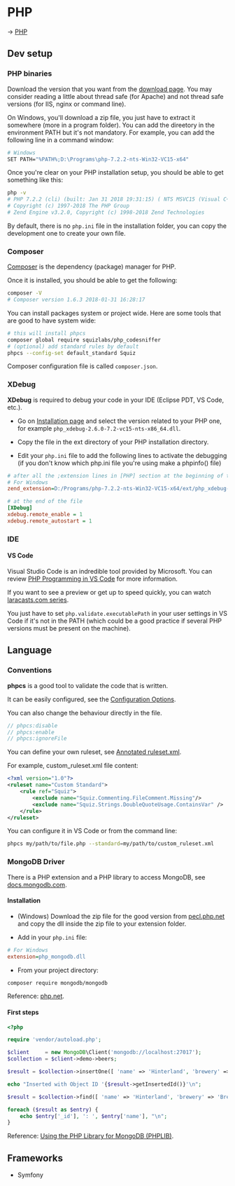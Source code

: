 # PHP

→ [PHP](https://php.net)

## Dev setup

### PHP binaries

Download the version that you want from the [download page](https://php.net/downloads.php). You may consider reading a little about thread safe (for Apache) and not thread safe versions (for IIS, nginx or command line).

On Windows, you'll download a zip file, you just have to extract it somewhere (more in a program folder). You can add the direetory in the environment PATH but it's not mandatory. For example, you can add the following line in a command window:

```bash
# Windows
SET PATH="%PATH%;D:\Programs\php-7.2.2-nts-Win32-VC15-x64"
```

Once you're clear on your PHP installation setup, you should be able to get something like this:

```bash
php -v
# PHP 7.2.2 (cli) (built: Jan 31 2018 19:31:15) ( NTS MSVC15 (Visual C++ 2017) x64 )
# Copyright (c) 1997-2018 The PHP Group
# Zend Engine v3.2.0, Copyright (c) 1998-2018 Zend Technologies
```

By default, there is no `php.ini` file in the installation folder, you can copy the development one to create your own file.

### Composer

[Composer](https://getcomposer.org/) is the dependency (package) manager for PHP.

Once it is installed, you should be able to get the following:

```bash
composer -V
# Composer version 1.6.3 2018-01-31 16:28:17
```

You can install packages system or project wide. Here are some tools that are good to have system wide:

```bash
# this will install phpcs
composer global require squizlabs/php_codesniffer
# (optional) add standard rules by default
phpcs --config-set default_standard Squiz
```

Composer configuration file is called `composer.json`.

### XDebug

**XDebug** is required to debug your code in your IDE (Eclipse PDT, VS Code, etc.).

* Go on [Installation page](https://xdebug.org/docs/install) and select the version related to your PHP one, for example `php_xdebug-2.6.0-7.2-vc15-nts-x86_64.dll`.

* Copy the file in the ext directory of your PHP installation directory.

* Edit your `php.ini` file to add the following lines to activate the debugging (if you don't know which php.ini file you're using make a phpinfo() file)

```ini
# after all the ;extension lines in [PHP] section at the beginning of the file
# For Windows
zend_extension=D:/Programs/php-7.2.2-nts-Win32-VC15-x64/ext/php_xdebug-2.6.0-7.2-vc15-nts-x86_64.dll

# at the end of the file
[XDebug]
xdebug.remote_enable = 1
xdebug.remote_autostart = 1
```

### IDE

#### VS Code

Visual Studio Code is an indredible tool provided by Microsoft. You can review [PHP Programming in VS Code](https://code.visualstudio.com/docs/languages/php) for more information.

If you want to see a preview or get up to speed quickly, you can watch [laracasts.com series](https://laracasts.com/series/visual-studio-code-for-php-developers).

You just have to set `php.validate.executablePath` in your user settings in VS Code if it's not in the PATH (which could be a good practice if several PHP versions must be present on the machine).

## Language

### Conventions

**phpcs** is a good tool to validate the code that is written.

It can be easily configured, see the [Configuration Options](https://github.com/squizlabs/PHP_CodeSniffer/wiki/Configuration-Options).

You can also change the behaviour directly in the file.

```php
// phpcs:disable
// phpcs:enable
// phpcs:ignoreFile
```

You can define your own ruleset, see [Annotated ruleset.xml](https://github.com/squizlabs/PHP_CodeSniffer/wiki/Annotated-ruleset.xml).

For example, custom_ruleset.xml file content:

```xml
<?xml version="1.0"?>
<ruleset name="Custom Standard">
    <rule ref="Squiz">
        <exclude name="Squiz.Commenting.FileComment.Missing"/>
        <exclude name="Squiz.Strings.DoubleQuoteUsage.ContainsVar" />
    </rule>
</ruleset>
```

You can configure it in VS Code or from the command line:

```bash
phpcs my/path/to/file.php --standard=my/path/to/custom_ruleset.xml
```

### MongoDB Driver

There is a PHP extension and a PHP library to access MongoDB, see [docs.mongodb.com](https://docs.mongodb.com/ecosystem/drivers/php/).

#### Installation

* (Windows) Download the zip file for the good version from [pecl.php.net](http://pecl.php.net/package/mongodb) and copy the dll inside the zip file to your extension folder.

* Add in your `php.ini` file:

```ini
# For Windows
extension=php_mongodb.dll
```

* From your project directory:

```bash
composer require mongodb/mongodb
```

Reference: [php.net](http://php.net/manual/fr/set.mongodb.php).

#### First steps

```php
<?php

require 'vendor/autoload.php';

$client     = new MongoDB\Client('mongodb://localhost:27017');
$collection = $client->demo->beers;

$result = $collection->insertOne([ 'name' => 'Hinterland', 'brewery' => 'BrewDog' ]);

echo "Inserted with Object ID '{$result->getInsertedId()}'\n";

$result = $collection->find([ 'name' => 'Hinterland', 'brewery' => 'BrewDog' ]);

foreach ($result as $entry) {
    echo $entry['_id'], ': ', $entry['name'], "\n";
}
```

Reference: [Using the PHP Library for MongoDB (PHPLIB)](http://php.net/manual/en/mongodb.tutorial.library.php).

## Frameworks

* Symfony
